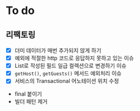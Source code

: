 # To do

## 리팩토링

- [x] 더미 데이터가 매번 추가되지 않게 하기
- [x] 예외에 적절한 http 코드로 응답하지 못하고 있는 이슈
- [x] List로 작성된 필드 일급 컬렉션으로 변경하기 이슈
- [x] `getHost()`, `getGuests()` 메서드 예외처리 이슈
- [x] 서비스의 Transactional 어노테이션 위치 수정
- final 붙이기
- 빌더 패턴 제거